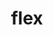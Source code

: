 ---
title: "flex"
layout: cache
categories: [package, develop]
meta: {"compilers": ["apple-clang@=15.0.0", "cce@=18.0.0", "gcc@=10.2.1", "gcc@=10.3.0", "gcc@=10.5.0", "gcc@=11.1.0", "gcc@=11.4.0", "gcc@=12.4.0", "gcc@=13.2.0", "gcc@=13.3.0", "gcc@=7.3.1", "gcc@=7.5.0", "gcc@=9.4.0", "oneapi@=2024.2.1"], "num_specs": 64, "num_specs_by_stack": {"aws-isc": 2, "aws-isc-aarch64": 2, "aws-pcluster-icelake": 1, "aws-pcluster-neoverse_v1": 2, "aws-pcluster-x86_64_v4": 4, "data-vis-sdk": 2, "developer-tools-aarch64-linux-gnu": 2, "developer-tools-darwin": 2, "developer-tools-manylinux2014": 1, "developer-tools-x86_64_v3-linux-gnu": 2, "e4s": 6, "e4s-cray-rhel": 2, "e4s-cray-sles": 1, "e4s-neoverse-v2": 4, "e4s-neoverse_v1": 3, "e4s-oneapi": 8, "e4s-power": 2, "e4s-rocm-external": 2, "gpu-tests": 10, "hep": 2, "ml-linux-aarch64-cuda": 2, "ml-linux-x86_64-cuda": 2, "ml-linux-x86_64-rocm": 2, "radiuss": 4, "root": 64}, "oss": ["amzn2", "centos7", "rhel8", "sle_hpc15", "ubuntu18.04", "ubuntu20.04", "ubuntu22.04", "ubuntu24.04", "ventura"], "platforms": ["darwin", "linux"], "stacks": ["aws-isc", "aws-isc-aarch64", "aws-pcluster-icelake", "aws-pcluster-neoverse_v1", "aws-pcluster-x86_64_v4", "data-vis-sdk", "developer-tools-aarch64-linux-gnu", "developer-tools-darwin", "developer-tools-manylinux2014", "developer-tools-x86_64_v3-linux-gnu", "e4s", "e4s-cray-rhel", "e4s-cray-sles", "e4s-neoverse-v2", "e4s-neoverse_v1", "e4s-oneapi", "e4s-power", "e4s-rocm-external", "gpu-tests", "hep", "ml-linux-aarch64-cuda", "ml-linux-x86_64-cuda", "ml-linux-x86_64-rocm", "radiuss", "root"], "targets": ["aarch64", "neoverse_v1", "neoverse_v2", "ppc64le", "skylake_avx512", "x86_64_v3", "x86_64_v4"], "versions": ["2.6.3", "2.6.4"]}
spec_details: [{"compiler": "gcc@=11.1.0", "hash": "25jievacnuwt4li7jir6xvwsjt6ibsdj", "os": "ubuntu20.04", "platform": "linux", "size": "-", "stacks": ["gpu-tests", "root"], "tarball": "https://binaries.spack.io/develop/build_cache/linux-ubuntu20.04-x86_64_v3/gcc-11.1.0/flex-2.6.3/linux-ubuntu20.04-x86_64_v3-gcc-11.1.0-flex-2.6.3-25jievacnuwt4li7jir6xvwsjt6ibsdj.spack", "target": "x86_64_v3", "variants": ["build_system=autotools", "+lex", "~nls"], "versions": ["2.6.3"]}, {"compiler": "gcc@=11.4.0", "hash": "3db2z3grbrpz6vc77irj7yba6m2zvfpa", "os": "ubuntu22.04", "platform": "linux", "size": "-", "stacks": ["e4s-neoverse_v1", "root"], "tarball": "https://binaries.spack.io/develop/build_cache/linux-ubuntu22.04-neoverse_v1/gcc-11.4.0/flex-2.6.3/linux-ubuntu22.04-neoverse_v1-gcc-11.4.0-flex-2.6.3-3db2z3grbrpz6vc77irj7yba6m2zvfpa.spack", "target": "neoverse_v1", "variants": ["build_system=autotools", "+lex", "~nls"], "versions": ["2.6.3"]}, {"compiler": "gcc@=11.4.0", "hash": "3lpnun6ticvjmspfhoftgjlhcqdiyhca", "os": "ubuntu22.04", "platform": "linux", "size": "-", "stacks": ["e4s-neoverse_v1", "root"], "tarball": "https://binaries.spack.io/develop/build_cache/linux-ubuntu22.04-neoverse_v1/gcc-11.4.0/flex-2.6.4/linux-ubuntu22.04-neoverse_v1-gcc-11.4.0-flex-2.6.4-3lpnun6ticvjmspfhoftgjlhcqdiyhca.spack", "target": "neoverse_v1", "variants": ["build_system=autotools", "+lex", "~nls", "patches=f8b85a0"], "versions": ["2.6.4"]}, {"compiler": "gcc@=11.4.0", "hash": "3plj43govltj5rtbf2cnpm5ukvgmwn64", "os": "ubuntu22.04", "platform": "linux", "size": "-", "stacks": ["e4s", "e4s-rocm-external", "hep", "root"], "tarball": "https://binaries.spack.io/develop/build_cache/linux-ubuntu22.04-x86_64_v3/gcc-11.4.0/flex-2.6.3/linux-ubuntu22.04-x86_64_v3-gcc-11.4.0-flex-2.6.3-3plj43govltj5rtbf2cnpm5ukvgmwn64.spack", "target": "x86_64_v3", "variants": ["build_system=autotools", "+lex", "~nls"], "versions": ["2.6.3"]}, {"compiler": "gcc@=11.1.0", "hash": "42aaliol2z64dnxo5qubf3qs5flfuxwn", "os": "ubuntu20.04", "platform": "linux", "size": "-", "stacks": ["gpu-tests", "root"], "tarball": "https://binaries.spack.io/develop/build_cache/linux-ubuntu20.04-x86_64_v3/gcc-11.1.0/flex-2.6.3/linux-ubuntu20.04-x86_64_v3-gcc-11.1.0-flex-2.6.3-42aaliol2z64dnxo5qubf3qs5flfuxwn.spack", "target": "x86_64_v3", "variants": ["build_system=autotools", "+lex", "~nls"], "versions": ["2.6.3"]}, {"compiler": "oneapi@=2024.2.1", "hash": "45zykvx7gct6xqtltrihgcpubx37wss5", "os": "ubuntu22.04", "platform": "linux", "size": "-", "stacks": ["e4s-oneapi", "root"], "tarball": "https://binaries.spack.io/develop/build_cache/linux-ubuntu22.04-x86_64_v3/oneapi-2024.2.1/flex-2.6.4/linux-ubuntu22.04-x86_64_v3-oneapi-2024.2.1-flex-2.6.4-45zykvx7gct6xqtltrihgcpubx37wss5.spack", "target": "x86_64_v3", "variants": ["build_system=autotools", "+lex", "~nls", "patches=f8b85a0"], "versions": ["2.6.4"]}, {"compiler": "gcc@=13.2.0", "hash": "4c7gm2a2aeq7a7ybbsjmtwviur3v3lg3", "os": "ubuntu24.04", "platform": "linux", "size": "-", "stacks": ["ml-linux-x86_64-cuda", "ml-linux-x86_64-rocm", "root"], "tarball": "https://binaries.spack.io/develop/build_cache/linux-ubuntu24.04-x86_64_v3/gcc-13.2.0/flex-2.6.3/linux-ubuntu24.04-x86_64_v3-gcc-13.2.0-flex-2.6.3-4c7gm2a2aeq7a7ybbsjmtwviur3v3lg3.spack", "target": "x86_64_v3", "variants": ["build_system=autotools", "+lex", "~nls"], "versions": ["2.6.3"]}, {"compiler": "gcc@=7.5.0", "hash": "4gcee5l3bvgs4d6f7fl2y3pvuhihe6ya", "os": "ubuntu18.04", "platform": "linux", "size": "-", "stacks": ["radiuss", "root"], "tarball": "https://binaries.spack.io/develop/build_cache/linux-ubuntu18.04-x86_64_v3/gcc-7.5.0/flex-2.6.3/linux-ubuntu18.04-x86_64_v3-gcc-7.5.0-flex-2.6.3-4gcee5l3bvgs4d6f7fl2y3pvuhihe6ya.spack", "target": "x86_64_v3", "variants": ["build_system=autotools", "+lex", "~nls"], "versions": ["2.6.3"]}, {"compiler": "gcc@=11.1.0", "hash": "5aqr5v4mu343pqdogmgbq7vfcdyjbosh", "os": "ubuntu20.04", "platform": "linux", "size": "-", "stacks": ["gpu-tests", "root"], "tarball": "https://binaries.spack.io/develop/build_cache/linux-ubuntu20.04-x86_64_v3/gcc-11.1.0/flex-2.6.3/linux-ubuntu20.04-x86_64_v3-gcc-11.1.0-flex-2.6.3-5aqr5v4mu343pqdogmgbq7vfcdyjbosh.spack", "target": "x86_64_v3", "variants": ["build_system=autotools", "+lex", "~nls"], "versions": ["2.6.3"]}, {"compiler": "oneapi@=2024.2.1", "hash": "5ngig4eyivlstzlyggwshksreogce46v", "os": "ubuntu22.04", "platform": "linux", "size": "-", "stacks": ["e4s-oneapi", "root"], "tarball": "https://binaries.spack.io/develop/build_cache/linux-ubuntu22.04-x86_64_v3/oneapi-2024.2.1/flex-2.6.3/linux-ubuntu22.04-x86_64_v3-oneapi-2024.2.1-flex-2.6.3-5ngig4eyivlstzlyggwshksreogce46v.spack", "target": "x86_64_v3", "variants": ["build_system=autotools", "+lex", "~nls"], "versions": ["2.6.3"]}, {"compiler": "gcc@=11.1.0", "hash": "5ytvhklna63gd5unzx4qrihmqenr3ro5", "os": "ubuntu20.04", "platform": "linux", "size": "-", "stacks": ["data-vis-sdk", "root"], "tarball": "https://binaries.spack.io/develop/build_cache/linux-ubuntu20.04-x86_64_v3/gcc-11.1.0/flex-2.6.3/linux-ubuntu20.04-x86_64_v3-gcc-11.1.0-flex-2.6.3-5ytvhklna63gd5unzx4qrihmqenr3ro5.spack", "target": "x86_64_v3", "variants": ["build_system=autotools", "+lex", "~nls"], "versions": ["2.6.3"]}, {"compiler": "gcc@=7.3.1", "hash": "67cpj4efqfkceogrdx3fnaqic5tsiwbu", "os": "amzn2", "platform": "linux", "size": "-", "stacks": ["aws-isc", "root"], "tarball": "https://binaries.spack.io/develop/build_cache/linux-amzn2-x86_64_v3/gcc-7.3.1/flex-2.6.4/linux-amzn2-x86_64_v3-gcc-7.3.1-flex-2.6.4-67cpj4efqfkceogrdx3fnaqic5tsiwbu.spack", "target": "x86_64_v3", "variants": ["build_system=autotools", "+lex", "~nls", "patches=f8b85a0"], "versions": ["2.6.4"]}, {"compiler": "gcc@=7.5.0", "hash": "6cd2ktstr7mna2qwl6l7n7yyvxnsy5rq", "os": "ubuntu18.04", "platform": "linux", "size": "-", "stacks": ["radiuss", "root"], "tarball": "https://binaries.spack.io/develop/build_cache/linux-ubuntu18.04-x86_64_v3/gcc-7.5.0/flex-2.6.3/linux-ubuntu18.04-x86_64_v3-gcc-7.5.0-flex-2.6.3-6cd2ktstr7mna2qwl6l7n7yyvxnsy5rq.spack", "target": "x86_64_v3", "variants": ["build_system=autotools", "+lex", "~nls"], "versions": ["2.6.3"]}, {"compiler": "gcc@=7.3.1", "hash": "7f44cssigr72ppxtckmg5v6qg236n3zb", "os": "amzn2", "platform": "linux", "size": "-", "stacks": ["aws-isc", "root"], "tarball": "https://binaries.spack.io/develop/build_cache/linux-amzn2-x86_64_v3/gcc-7.3.1/flex-2.6.3/linux-amzn2-x86_64_v3-gcc-7.3.1-flex-2.6.3-7f44cssigr72ppxtckmg5v6qg236n3zb.spack", "target": "x86_64_v3", "variants": ["build_system=autotools", "+lex", "~nls"], "versions": ["2.6.3"]}, {"compiler": "gcc@=13.2.0", "hash": "7hxhjrbz63vko4usvhq42dh6zai4i2pk", "os": "ubuntu24.04", "platform": "linux", "size": "-", "stacks": ["ml-linux-aarch64-cuda", "root"], "tarball": "https://binaries.spack.io/develop/build_cache/linux-ubuntu24.04-aarch64/gcc-13.2.0/flex-2.6.3/linux-ubuntu24.04-aarch64-gcc-13.2.0-flex-2.6.3-7hxhjrbz63vko4usvhq42dh6zai4i2pk.spack", "target": "aarch64", "variants": ["build_system=autotools", "+lex", "~nls"], "versions": ["2.6.3"]}, {"compiler": "gcc@=10.2.1", "hash": "bvgnblusvdwkwjiu5kn7zf24bea3vizl", "os": "centos7", "platform": "linux", "size": "-", "stacks": ["developer-tools-manylinux2014", "root"], "tarball": "https://binaries.spack.io/develop/build_cache/linux-centos7-x86_64_v3/gcc-10.2.1/flex-2.6.3/linux-centos7-x86_64_v3-gcc-10.2.1-flex-2.6.3-bvgnblusvdwkwjiu5kn7zf24bea3vizl.spack", "target": "x86_64_v3", "variants": ["build_system=autotools", "+lex", "~nls"], "versions": ["2.6.3"]}, {"compiler": "gcc@=11.4.0", "hash": "cm37cq6vxgypplmles7ng3im2b5t665k", "os": "ubuntu22.04", "platform": "linux", "size": "-", "stacks": ["e4s-neoverse-v2", "root"], "tarball": "https://binaries.spack.io/develop/build_cache/linux-ubuntu22.04-neoverse_v2/gcc-11.4.0/flex-2.6.4/linux-ubuntu22.04-neoverse_v2-gcc-11.4.0-flex-2.6.4-cm37cq6vxgypplmles7ng3im2b5t665k.spack", "target": "neoverse_v2", "variants": ["build_system=autotools", "+lex", "~nls", "patches=f8b85a0"], "versions": ["2.6.4"]}, {"compiler": "gcc@=10.5.0", "hash": "ctr73dwkyeyqnmyi2udmx5lu4f47s5ky", "os": "centos7", "platform": "linux", "size": "-", "stacks": ["developer-tools-x86_64_v3-linux-gnu", "root"], "tarball": "https://binaries.spack.io/develop/build_cache/linux-centos7-x86_64_v3/gcc-10.5.0/flex-2.6.3/linux-centos7-x86_64_v3-gcc-10.5.0-flex-2.6.3-ctr73dwkyeyqnmyi2udmx5lu4f47s5ky.spack", "target": "x86_64_v3", "variants": ["build_system=autotools", "+lex", "~nls"], "versions": ["2.6.3"]}, {"compiler": "gcc@=12.4.0", "hash": "cvx4ggiiynkfthbxqbnrldrltuuv5s22", "os": "amzn2", "platform": "linux", "size": "-", "stacks": ["aws-pcluster-x86_64_v4", "root"], "tarball": "https://binaries.spack.io/develop/build_cache/linux-amzn2-x86_64_v3/gcc-12.4.0/flex-2.6.4/linux-amzn2-x86_64_v3-gcc-12.4.0-flex-2.6.4-cvx4ggiiynkfthbxqbnrldrltuuv5s22.spack", "target": "x86_64_v3", "variants": ["build_system=autotools", "+lex", "~nls", "patches=f8b85a0"], "versions": ["2.6.4"]}, {"compiler": "gcc@=10.3.0", "hash": "d2hyipfiu56dylnvdkrydfo576cuie53", "os": "sle_hpc15", "platform": "linux", "size": "-", "stacks": ["e4s-cray-sles", "root"], "tarball": "https://binaries.spack.io/develop/build_cache/linux-sle_hpc15-x86_64_v4/gcc-10.3.0/flex-2.6.3/linux-sle_hpc15-x86_64_v4-gcc-10.3.0-flex-2.6.3-d2hyipfiu56dylnvdkrydfo576cuie53.spack", "target": "x86_64_v4", "variants": ["build_system=autotools", "+lex", "~nls"], "versions": ["2.6.3"]}, {"compiler": "gcc@=13.2.0", "hash": "enxjdsg6n3tajtlexcelntitpkmqfspn", "os": "ubuntu24.04", "platform": "linux", "size": "-", "stacks": ["ml-linux-aarch64-cuda", "root"], "tarball": "https://binaries.spack.io/develop/build_cache/linux-ubuntu24.04-aarch64/gcc-13.2.0/flex-2.6.3/linux-ubuntu24.04-aarch64-gcc-13.2.0-flex-2.6.3-enxjdsg6n3tajtlexcelntitpkmqfspn.spack", "target": "aarch64", "variants": ["build_system=autotools", "+lex", "~nls"], "versions": ["2.6.3"]}, {"compiler": "gcc@=9.4.0", "hash": "fgc6bt3nsicqrt5uslsvmebwhydr63lx", "os": "ubuntu20.04", "platform": "linux", "size": "-", "stacks": ["e4s-power", "root"], "tarball": "https://binaries.spack.io/develop/build_cache/linux-ubuntu20.04-ppc64le/gcc-9.4.0/flex-2.6.3/linux-ubuntu20.04-ppc64le-gcc-9.4.0-flex-2.6.3-fgc6bt3nsicqrt5uslsvmebwhydr63lx.spack", "target": "ppc64le", "variants": ["build_system=autotools", "+lex", "~nls"], "versions": ["2.6.3"]}, {"compiler": "gcc@=7.3.1", "hash": "fyomwz75hz4xux3ekxzj23ciaj4syoz4", "os": "amzn2", "platform": "linux", "size": "-", "stacks": ["aws-isc-aarch64", "root"], "tarball": "https://binaries.spack.io/develop/build_cache/linux-amzn2-aarch64/gcc-7.3.1/flex-2.6.3/linux-amzn2-aarch64-gcc-7.3.1-flex-2.6.3-fyomwz75hz4xux3ekxzj23ciaj4syoz4.spack", "target": "aarch64", "variants": ["build_system=autotools", "+lex", "~nls"], "versions": ["2.6.3"]}, {"compiler": "gcc@=11.4.0", "hash": "gaf5bruuofcgaooxh7cqn3ovxjskn2pj", "os": "ubuntu22.04", "platform": "linux", "size": "-", "stacks": ["e4s-neoverse-v2", "root"], "tarball": "https://binaries.spack.io/develop/build_cache/linux-ubuntu22.04-neoverse_v2/gcc-11.4.0/flex-2.6.3/linux-ubuntu22.04-neoverse_v2-gcc-11.4.0-flex-2.6.3-gaf5bruuofcgaooxh7cqn3ovxjskn2pj.spack", "target": "neoverse_v2", "variants": ["build_system=autotools", "+lex", "~nls"], "versions": ["2.6.3"]}, {"compiler": "oneapi@=2024.2.1", "hash": "gqt5byun4g63j2wwshgp2r45krshloax", "os": "ubuntu22.04", "platform": "linux", "size": "-", "stacks": ["e4s-oneapi", "root"], "tarball": "https://binaries.spack.io/develop/build_cache/linux-ubuntu22.04-x86_64_v3/oneapi-2024.2.1/flex-2.6.3/linux-ubuntu22.04-x86_64_v3-oneapi-2024.2.1-flex-2.6.3-gqt5byun4g63j2wwshgp2r45krshloax.spack", "target": "x86_64_v3", "variants": ["build_system=autotools", "+lex", "~nls"], "versions": ["2.6.3"]}, {"compiler": "gcc@=12.4.0", "hash": "hvz7zu3rqiq5mrds2bwpznufis5yg7rl", "os": "amzn2", "platform": "linux", "size": "-", "stacks": ["aws-pcluster-x86_64_v4", "root"], "tarball": "https://binaries.spack.io/develop/build_cache/linux-amzn2-x86_64_v4/gcc-12.4.0/flex-2.6.4/linux-amzn2-x86_64_v4-gcc-12.4.0-flex-2.6.4-hvz7zu3rqiq5mrds2bwpznufis5yg7rl.spack", "target": "x86_64_v4", "variants": ["build_system=autotools", "+lex", "~nls", "patches=f8b85a0"], "versions": ["2.6.4"]}, {"compiler": "gcc@=7.3.1", "hash": "il4t47unr5gnbobgczyhghzyfriezrgw", "os": "amzn2", "platform": "linux", "size": "-", "stacks": ["aws-isc-aarch64", "root"], "tarball": "https://binaries.spack.io/develop/build_cache/linux-amzn2-aarch64/gcc-7.3.1/flex-2.6.4/linux-amzn2-aarch64-gcc-7.3.1-flex-2.6.4-il4t47unr5gnbobgczyhghzyfriezrgw.spack", "target": "aarch64", "variants": ["build_system=autotools", "+lex", "~nls", "patches=f8b85a0"], "versions": ["2.6.4"]}, {"compiler": "gcc@=11.1.0", "hash": "jqns45ohe6oylv7cpgtnlas4hx5vutuj", "os": "ubuntu20.04", "platform": "linux", "size": "-", "stacks": ["gpu-tests", "root"], "tarball": "https://binaries.spack.io/develop/build_cache/linux-ubuntu20.04-x86_64_v3/gcc-11.1.0/flex-2.6.3/linux-ubuntu20.04-x86_64_v3-gcc-11.1.0-flex-2.6.3-jqns45ohe6oylv7cpgtnlas4hx5vutuj.spack", "target": "x86_64_v3", "variants": ["build_system=autotools", "+lex", "~nls"], "versions": ["2.6.3"]}, {"compiler": "oneapi@=2024.2.1", "hash": "jvlhhbbzfufvbp2mlvljrlxarvxlhvuk", "os": "ubuntu22.04", "platform": "linux", "size": "-", "stacks": ["e4s-oneapi", "root"], "tarball": "https://binaries.spack.io/develop/build_cache/linux-ubuntu22.04-x86_64_v3/oneapi-2024.2.1/flex-2.6.3/linux-ubuntu22.04-x86_64_v3-oneapi-2024.2.1-flex-2.6.3-jvlhhbbzfufvbp2mlvljrlxarvxlhvuk.spack", "target": "x86_64_v3", "variants": ["build_system=autotools", "+lex", "~nls"], "versions": ["2.6.3"]}, {"compiler": "oneapi@=2024.2.1", "hash": "k5jn6qlfnkaohjwxkb7u7aaydkxwqalz", "os": "ubuntu22.04", "platform": "linux", "size": "-", "stacks": ["e4s-oneapi", "root"], "tarball": "https://binaries.spack.io/develop/build_cache/linux-ubuntu22.04-x86_64_v3/oneapi-2024.2.1/flex-2.6.4/linux-ubuntu22.04-x86_64_v3-oneapi-2024.2.1-flex-2.6.4-k5jn6qlfnkaohjwxkb7u7aaydkxwqalz.spack", "target": "x86_64_v3", "variants": ["build_system=autotools", "+lex", "~nls", "patches=f8b85a0"], "versions": ["2.6.4"]}, {"compiler": "apple-clang@=15.0.0", "hash": "ln6a4okvzphn7qzxfliiue77nufu56oc", "os": "ventura", "platform": "darwin", "size": "-", "stacks": ["developer-tools-darwin", "root"], "tarball": "https://binaries.spack.io/develop/build_cache/darwin-ventura-aarch64/apple-clang-15.0.0/flex-2.6.3/darwin-ventura-aarch64-apple-clang-15.0.0-flex-2.6.3-ln6a4okvzphn7qzxfliiue77nufu56oc.spack", "target": "aarch64", "variants": ["build_system=autotools", "+lex", "~nls"], "versions": ["2.6.3"]}, {"compiler": "gcc@=12.4.0", "hash": "m4bsqznk3ensndmicti5hfxrlra24r6q", "os": "amzn2", "platform": "linux", "size": "-", "stacks": ["aws-pcluster-x86_64_v4", "root"], "tarball": "https://binaries.spack.io/develop/build_cache/linux-amzn2-x86_64_v4/gcc-12.4.0/flex-2.6.4/linux-amzn2-x86_64_v4-gcc-12.4.0-flex-2.6.4-m4bsqznk3ensndmicti5hfxrlra24r6q.spack", "target": "x86_64_v4", "variants": ["build_system=autotools", "+lex", "~nls", "patches=f8b85a0"], "versions": ["2.6.4"]}, {"compiler": "oneapi@=2024.2.1", "hash": "m6ayscnaajglqyeb3cxv2u4kbb4djzzo", "os": "ubuntu22.04", "platform": "linux", "size": "-", "stacks": ["e4s-oneapi", "root"], "tarball": "https://binaries.spack.io/develop/build_cache/linux-ubuntu22.04-x86_64_v3/oneapi-2024.2.1/flex-2.6.4/linux-ubuntu22.04-x86_64_v3-oneapi-2024.2.1-flex-2.6.4-m6ayscnaajglqyeb3cxv2u4kbb4djzzo.spack", "target": "x86_64_v3", "variants": ["build_system=autotools", "+lex", "~nls", "patches=f8b85a0"], "versions": ["2.6.4"]}, {"compiler": "gcc@=11.4.0", "hash": "nnnejx5ct4b3zgv7meqa7u3egehxsqyx", "os": "ubuntu22.04", "platform": "linux", "size": "-", "stacks": ["e4s", "e4s-rocm-external", "hep", "root"], "tarball": "https://binaries.spack.io/develop/build_cache/linux-ubuntu22.04-x86_64_v3/gcc-11.4.0/flex-2.6.3/linux-ubuntu22.04-x86_64_v3-gcc-11.4.0-flex-2.6.3-nnnejx5ct4b3zgv7meqa7u3egehxsqyx.spack", "target": "x86_64_v3", "variants": ["build_system=autotools", "+lex", "~nls"], "versions": ["2.6.3"]}, {"compiler": "gcc@=11.1.0", "hash": "nnpsyxtqoqaeriktjqvay2wswdx3qqoo", "os": "ubuntu20.04", "platform": "linux", "size": "-", "stacks": ["gpu-tests", "root"], "tarball": "https://binaries.spack.io/develop/build_cache/linux-ubuntu20.04-x86_64_v3/gcc-11.1.0/flex-2.6.3/linux-ubuntu20.04-x86_64_v3-gcc-11.1.0-flex-2.6.3-nnpsyxtqoqaeriktjqvay2wswdx3qqoo.spack", "target": "x86_64_v3", "variants": ["build_system=autotools", "+lex", "~nls"], "versions": ["2.6.3"]}, {"compiler": "gcc@=11.1.0", "hash": "nooxgiov53phx5ilmqhabvpiyo3uiiru", "os": "ubuntu20.04", "platform": "linux", "size": "-", "stacks": ["gpu-tests", "root"], "tarball": "https://binaries.spack.io/develop/build_cache/linux-ubuntu20.04-x86_64_v3/gcc-11.1.0/flex-2.6.3/linux-ubuntu20.04-x86_64_v3-gcc-11.1.0-flex-2.6.3-nooxgiov53phx5ilmqhabvpiyo3uiiru.spack", "target": "x86_64_v3", "variants": ["build_system=autotools", "+lex", "~nls"], "versions": ["2.6.3"]}, {"compiler": "gcc@=11.1.0", "hash": "o7ki4uc3bdplmbqzlaibqslwjnk3g25i", "os": "ubuntu20.04", "platform": "linux", "size": "-", "stacks": ["data-vis-sdk", "root"], "tarball": "https://binaries.spack.io/develop/build_cache/linux-ubuntu20.04-x86_64_v3/gcc-11.1.0/flex-2.6.3/linux-ubuntu20.04-x86_64_v3-gcc-11.1.0-flex-2.6.3-o7ki4uc3bdplmbqzlaibqslwjnk3g25i.spack", "target": "x86_64_v3", "variants": ["build_system=autotools", "+lex", "~nls"], "versions": ["2.6.3"]}, {"compiler": "gcc@=11.1.0", "hash": "onwewaxnrztwf2dzovknr672ai5xcnk7", "os": "ubuntu20.04", "platform": "linux", "size": "-", "stacks": ["gpu-tests", "root"], "tarball": "https://binaries.spack.io/develop/build_cache/linux-ubuntu20.04-x86_64_v3/gcc-11.1.0/flex-2.6.3/linux-ubuntu20.04-x86_64_v3-gcc-11.1.0-flex-2.6.3-onwewaxnrztwf2dzovknr672ai5xcnk7.spack", "target": "x86_64_v3", "variants": ["build_system=autotools", "+lex", "~nls"], "versions": ["2.6.3"]}, {"compiler": "gcc@=11.4.0", "hash": "otgbcvujseor33zdpryrpt7rvdkekc6t", "os": "ubuntu22.04", "platform": "linux", "size": "-", "stacks": ["e4s-neoverse-v2", "root"], "tarball": "https://binaries.spack.io/develop/build_cache/linux-ubuntu22.04-neoverse_v2/gcc-11.4.0/flex-2.6.4/linux-ubuntu22.04-neoverse_v2-gcc-11.4.0-flex-2.6.4-otgbcvujseor33zdpryrpt7rvdkekc6t.spack", "target": "neoverse_v2", "variants": ["build_system=autotools", "+lex", "~nls", "patches=f8b85a0"], "versions": ["2.6.4"]}, {"compiler": "cce@=18.0.0", "hash": "ouygd2a2ezgtqxsdxnvuvkht4akr3h5r", "os": "rhel8", "platform": "linux", "size": "-", "stacks": ["e4s-cray-rhel", "root"], "tarball": "https://binaries.spack.io/develop/build_cache/linux-rhel8-x86_64_v3/cce-18.0.0/flex-2.6.3/linux-rhel8-x86_64_v3-cce-18.0.0-flex-2.6.3-ouygd2a2ezgtqxsdxnvuvkht4akr3h5r.spack", "target": "x86_64_v3", "variants": ["build_system=autotools", "+lex", "~nls"], "versions": ["2.6.3"]}, {"compiler": "gcc@=7.5.0", "hash": "oxhqtmlkfvsynqzrkf5uyag5lma6qqfr", "os": "ubuntu18.04", "platform": "linux", "size": "-", "stacks": ["radiuss", "root"], "tarball": "https://binaries.spack.io/develop/build_cache/linux-ubuntu18.04-x86_64_v3/gcc-7.5.0/flex-2.6.3/linux-ubuntu18.04-x86_64_v3-gcc-7.5.0-flex-2.6.3-oxhqtmlkfvsynqzrkf5uyag5lma6qqfr.spack", "target": "x86_64_v3", "variants": ["build_system=autotools", "+lex", "~nls"], "versions": ["2.6.3"]}, {"compiler": "gcc@=11.4.0", "hash": "pnimqs4o6zevltf6fvfp3olypbvqsfrh", "os": "ubuntu22.04", "platform": "linux", "size": "-", "stacks": ["e4s-neoverse_v1", "root"], "tarball": "https://binaries.spack.io/develop/build_cache/linux-ubuntu22.04-neoverse_v1/gcc-11.4.0/flex-2.6.4/linux-ubuntu22.04-neoverse_v1-gcc-11.4.0-flex-2.6.4-pnimqs4o6zevltf6fvfp3olypbvqsfrh.spack", "target": "neoverse_v1", "variants": ["build_system=autotools", "+lex", "~nls", "patches=f8b85a0"], "versions": ["2.6.4"]}, {"compiler": "gcc@=7.5.0", "hash": "qvfagtta3alip6dqp5yduzz7nbrqpqhi", "os": "ubuntu18.04", "platform": "linux", "size": "-", "stacks": ["radiuss", "root"], "tarball": "https://binaries.spack.io/develop/build_cache/linux-ubuntu18.04-x86_64_v3/gcc-7.5.0/flex-2.6.3/linux-ubuntu18.04-x86_64_v3-gcc-7.5.0-flex-2.6.3-qvfagtta3alip6dqp5yduzz7nbrqpqhi.spack", "target": "x86_64_v3", "variants": ["build_system=autotools", "+lex", "~nls"], "versions": ["2.6.3"]}, {"compiler": "gcc@=12.4.0", "hash": "r7tr7toa57rq6u7d6zswoqindpfk2wnz", "os": "amzn2", "platform": "linux", "size": "-", "stacks": ["aws-pcluster-neoverse_v1", "root"], "tarball": "https://binaries.spack.io/develop/build_cache/linux-amzn2-neoverse_v1/gcc-12.4.0/flex-2.6.4/linux-amzn2-neoverse_v1-gcc-12.4.0-flex-2.6.4-r7tr7toa57rq6u7d6zswoqindpfk2wnz.spack", "target": "neoverse_v1", "variants": ["build_system=autotools", "+lex", "~nls", "patches=f8b85a0"], "versions": ["2.6.4"]}, {"compiler": "apple-clang@=15.0.0", "hash": "rm6zp3rqquxctilprpqmng7uneie6epb", "os": "ventura", "platform": "darwin", "size": "-", "stacks": ["developer-tools-darwin", "root"], "tarball": "https://binaries.spack.io/develop/build_cache/darwin-ventura-aarch64/apple-clang-15.0.0/flex-2.6.4/darwin-ventura-aarch64-apple-clang-15.0.0-flex-2.6.4-rm6zp3rqquxctilprpqmng7uneie6epb.spack", "target": "aarch64", "variants": ["build_system=autotools", "+lex", "~nls", "patches=f8b85a0"], "versions": ["2.6.4"]}, {"compiler": "gcc@=11.4.0", "hash": "rpl4u63prdsy3l2oq2lkjwh6udd6qaxq", "os": "ubuntu22.04", "platform": "linux", "size": "-", "stacks": ["e4s", "root"], "tarball": "https://binaries.spack.io/develop/build_cache/linux-ubuntu22.04-x86_64_v3/gcc-11.4.0/flex-2.6.4/linux-ubuntu22.04-x86_64_v3-gcc-11.4.0-flex-2.6.4-rpl4u63prdsy3l2oq2lkjwh6udd6qaxq.spack", "target": "x86_64_v3", "variants": ["build_system=autotools", "+lex", "~nls", "patches=f8b85a0"], "versions": ["2.6.4"]}, {"compiler": "oneapi@=2024.2.1", "hash": "rpomfwsjig2ugz44axj2autpm7xzmffj", "os": "ubuntu22.04", "platform": "linux", "size": "-", "stacks": ["e4s-oneapi", "root"], "tarball": "https://binaries.spack.io/develop/build_cache/linux-ubuntu22.04-x86_64_v3/oneapi-2024.2.1/flex-2.6.4/linux-ubuntu22.04-x86_64_v3-oneapi-2024.2.1-flex-2.6.4-rpomfwsjig2ugz44axj2autpm7xzmffj.spack", "target": "x86_64_v3", "variants": ["build_system=autotools", "+lex", "~nls", "patches=f8b85a0"], "versions": ["2.6.4"]}, {"compiler": "gcc@=11.1.0", "hash": "sgfuyb54z3nciiw3qwultf454ioyvuvs", "os": "ubuntu20.04", "platform": "linux", "size": "-", "stacks": ["gpu-tests", "root"], "tarball": "https://binaries.spack.io/develop/build_cache/linux-ubuntu20.04-x86_64_v3/gcc-11.1.0/flex-2.6.3/linux-ubuntu20.04-x86_64_v3-gcc-11.1.0-flex-2.6.3-sgfuyb54z3nciiw3qwultf454ioyvuvs.spack", "target": "x86_64_v3", "variants": ["build_system=autotools", "+lex", "~nls"], "versions": ["2.6.3"]}, {"compiler": "gcc@=11.4.0", "hash": "txvtyf7txvki3bonurje6sjrru6sy5ag", "os": "ubuntu22.04", "platform": "linux", "size": "-", "stacks": ["e4s", "root"], "tarball": "https://binaries.spack.io/develop/build_cache/linux-ubuntu22.04-x86_64_v3/gcc-11.4.0/flex-2.6.4/linux-ubuntu22.04-x86_64_v3-gcc-11.4.0-flex-2.6.4-txvtyf7txvki3bonurje6sjrru6sy5ag.spack", "target": "x86_64_v3", "variants": ["build_system=autotools", "+lex", "~nls", "patches=f8b85a0"], "versions": ["2.6.4"]}, {"compiler": "gcc@=10.5.0", "hash": "u3jlr2ccn4rlv6ebgz2n33veu3othx3x", "os": "centos7", "platform": "linux", "size": "-", "stacks": ["developer-tools-x86_64_v3-linux-gnu", "root"], "tarball": "https://binaries.spack.io/develop/build_cache/linux-centos7-x86_64_v3/gcc-10.5.0/flex-2.6.3/linux-centos7-x86_64_v3-gcc-10.5.0-flex-2.6.3-u3jlr2ccn4rlv6ebgz2n33veu3othx3x.spack", "target": "x86_64_v3", "variants": ["build_system=autotools", "+lex", "~nls"], "versions": ["2.6.3"]}, {"compiler": "gcc@=7.3.1", "hash": "ug7zpc7ryo55o4rwxvvuaqdwrmsua3oj", "os": "amzn2", "platform": "linux", "size": "-", "stacks": ["aws-pcluster-icelake", "root"], "tarball": "https://binaries.spack.io/develop/build_cache/linux-amzn2-skylake_avx512/gcc-7.3.1/flex-2.6.4/linux-amzn2-skylake_avx512-gcc-7.3.1-flex-2.6.4-ug7zpc7ryo55o4rwxvvuaqdwrmsua3oj.spack", "target": "skylake_avx512", "variants": ["build_system=autotools", "+lex", "~nls", "patches=f8b85a0"], "versions": ["2.6.4"]}, {"compiler": "gcc@=9.4.0", "hash": "ux6gb5ncu7fbjgld7mtv2ldnywhe47z4", "os": "ubuntu20.04", "platform": "linux", "size": "-", "stacks": ["e4s-power", "root"], "tarball": "https://binaries.spack.io/develop/build_cache/linux-ubuntu20.04-ppc64le/gcc-9.4.0/flex-2.6.4/linux-ubuntu20.04-ppc64le-gcc-9.4.0-flex-2.6.4-ux6gb5ncu7fbjgld7mtv2ldnywhe47z4.spack", "target": "ppc64le", "variants": ["build_system=autotools", "+lex", "~nls", "patches=f8b85a0"], "versions": ["2.6.4"]}, {"compiler": "gcc@=11.4.0", "hash": "v3h4czdkwzzdcmgpvctid3gllfpaumao", "os": "ubuntu22.04", "platform": "linux", "size": "-", "stacks": ["e4s", "root"], "tarball": "https://binaries.spack.io/develop/build_cache/linux-ubuntu22.04-x86_64_v3/gcc-11.4.0/flex-2.6.4/linux-ubuntu22.04-x86_64_v3-gcc-11.4.0-flex-2.6.4-v3h4czdkwzzdcmgpvctid3gllfpaumao.spack", "target": "x86_64_v3", "variants": ["build_system=autotools", "+lex", "~nls", "patches=f8b85a0"], "versions": ["2.6.4"]}, {"compiler": "gcc@=13.3.0", "hash": "wdifoufcbmt4amfmulduvnioihgji4l6", "os": "rhel8", "platform": "linux", "size": "-", "stacks": ["developer-tools-aarch64-linux-gnu", "root"], "tarball": "https://binaries.spack.io/develop/build_cache/linux-rhel8-aarch64/gcc-13.3.0/flex-2.6.3/linux-rhel8-aarch64-gcc-13.3.0-flex-2.6.3-wdifoufcbmt4amfmulduvnioihgji4l6.spack", "target": "aarch64", "variants": ["build_system=autotools", "+lex", "~nls"], "versions": ["2.6.3"]}, {"compiler": "gcc@=11.1.0", "hash": "wlouuqxwust24u3djv3hg6cncgez2imp", "os": "ubuntu20.04", "platform": "linux", "size": "-", "stacks": ["gpu-tests", "root"], "tarball": "https://binaries.spack.io/develop/build_cache/linux-ubuntu20.04-x86_64_v3/gcc-11.1.0/flex-2.6.3/linux-ubuntu20.04-x86_64_v3-gcc-11.1.0-flex-2.6.3-wlouuqxwust24u3djv3hg6cncgez2imp.spack", "target": "x86_64_v3", "variants": ["build_system=autotools", "+lex", "~nls"], "versions": ["2.6.3"]}, {"compiler": "gcc@=11.1.0", "hash": "wmvj3bpwqnw27g5axlvg7g5x6aifhgti", "os": "ubuntu20.04", "platform": "linux", "size": "-", "stacks": ["gpu-tests", "root"], "tarball": "https://binaries.spack.io/develop/build_cache/linux-ubuntu20.04-x86_64_v3/gcc-11.1.0/flex-2.6.3/linux-ubuntu20.04-x86_64_v3-gcc-11.1.0-flex-2.6.3-wmvj3bpwqnw27g5axlvg7g5x6aifhgti.spack", "target": "x86_64_v3", "variants": ["build_system=autotools", "+lex", "~nls"], "versions": ["2.6.3"]}, {"compiler": "gcc@=11.4.0", "hash": "wnfbncuxxdeqvpfplrray6gebdymnnan", "os": "ubuntu22.04", "platform": "linux", "size": "-", "stacks": ["e4s", "root"], "tarball": "https://binaries.spack.io/develop/build_cache/linux-ubuntu22.04-x86_64_v3/gcc-11.4.0/flex-2.6.4/linux-ubuntu22.04-x86_64_v3-gcc-11.4.0-flex-2.6.4-wnfbncuxxdeqvpfplrray6gebdymnnan.spack", "target": "x86_64_v3", "variants": ["build_system=autotools", "+lex", "~nls", "patches=f8b85a0"], "versions": ["2.6.4"]}, {"compiler": "gcc@=13.3.0", "hash": "wyi5y3nspein7coahmtlykik3otkz7x7", "os": "rhel8", "platform": "linux", "size": "-", "stacks": ["developer-tools-aarch64-linux-gnu", "root"], "tarball": "https://binaries.spack.io/develop/build_cache/linux-rhel8-aarch64/gcc-13.3.0/flex-2.6.3/linux-rhel8-aarch64-gcc-13.3.0-flex-2.6.3-wyi5y3nspein7coahmtlykik3otkz7x7.spack", "target": "aarch64", "variants": ["build_system=autotools", "+lex", "~nls"], "versions": ["2.6.3"]}, {"compiler": "gcc@=11.4.0", "hash": "x3fgz7a3y4psw6qrnjyg375l7sfqig2x", "os": "ubuntu22.04", "platform": "linux", "size": "-", "stacks": ["e4s-neoverse-v2", "root"], "tarball": "https://binaries.spack.io/develop/build_cache/linux-ubuntu22.04-neoverse_v2/gcc-11.4.0/flex-2.6.3/linux-ubuntu22.04-neoverse_v2-gcc-11.4.0-flex-2.6.3-x3fgz7a3y4psw6qrnjyg375l7sfqig2x.spack", "target": "neoverse_v2", "variants": ["build_system=autotools", "+lex", "~nls"], "versions": ["2.6.3"]}, {"compiler": "cce@=18.0.0", "hash": "xvgyoqgkdl2cshebbznx3uh5nz5e5x7y", "os": "rhel8", "platform": "linux", "size": "-", "stacks": ["e4s-cray-rhel", "root"], "tarball": "https://binaries.spack.io/develop/build_cache/linux-rhel8-x86_64_v3/cce-18.0.0/flex-2.6.3/linux-rhel8-x86_64_v3-cce-18.0.0-flex-2.6.3-xvgyoqgkdl2cshebbznx3uh5nz5e5x7y.spack", "target": "x86_64_v3", "variants": ["build_system=autotools", "+lex", "~nls"], "versions": ["2.6.3"]}, {"compiler": "gcc@=12.4.0", "hash": "ygprdqxd2ghywgjyfublzv26twwf5r6d", "os": "amzn2", "platform": "linux", "size": "-", "stacks": ["aws-pcluster-neoverse_v1", "root"], "tarball": "https://binaries.spack.io/develop/build_cache/linux-amzn2-neoverse_v1/gcc-12.4.0/flex-2.6.4/linux-amzn2-neoverse_v1-gcc-12.4.0-flex-2.6.4-ygprdqxd2ghywgjyfublzv26twwf5r6d.spack", "target": "neoverse_v1", "variants": ["build_system=autotools", "+lex", "~nls", "patches=f8b85a0"], "versions": ["2.6.4"]}, {"compiler": "gcc@=12.4.0", "hash": "yuh6d7aiytwez5nozeigav4qzsynmbcq", "os": "amzn2", "platform": "linux", "size": "-", "stacks": ["aws-pcluster-x86_64_v4", "root"], "tarball": "https://binaries.spack.io/develop/build_cache/linux-amzn2-x86_64_v3/gcc-12.4.0/flex-2.6.4/linux-amzn2-x86_64_v3-gcc-12.4.0-flex-2.6.4-yuh6d7aiytwez5nozeigav4qzsynmbcq.spack", "target": "x86_64_v3", "variants": ["build_system=autotools", "+lex", "~nls", "patches=f8b85a0"], "versions": ["2.6.4"]}, {"compiler": "oneapi@=2024.2.1", "hash": "ywnlrldvq2gihlbu6a4skdokfahn5aa5", "os": "ubuntu22.04", "platform": "linux", "size": "-", "stacks": ["e4s-oneapi", "root"], "tarball": "https://binaries.spack.io/develop/build_cache/linux-ubuntu22.04-x86_64_v3/oneapi-2024.2.1/flex-2.6.3/linux-ubuntu22.04-x86_64_v3-oneapi-2024.2.1-flex-2.6.3-ywnlrldvq2gihlbu6a4skdokfahn5aa5.spack", "target": "x86_64_v3", "variants": ["build_system=autotools", "+lex", "~nls"], "versions": ["2.6.3"]}, {"compiler": "gcc@=13.2.0", "hash": "yyns4etl3xzbwfbjubvaec3h2rri6ln2", "os": "ubuntu24.04", "platform": "linux", "size": "-", "stacks": ["ml-linux-x86_64-cuda", "ml-linux-x86_64-rocm", "root"], "tarball": "https://binaries.spack.io/develop/build_cache/linux-ubuntu24.04-x86_64_v3/gcc-13.2.0/flex-2.6.3/linux-ubuntu24.04-x86_64_v3-gcc-13.2.0-flex-2.6.3-yyns4etl3xzbwfbjubvaec3h2rri6ln2.spack", "target": "x86_64_v3", "variants": ["build_system=autotools", "+lex", "~nls"], "versions": ["2.6.3"]}]
---